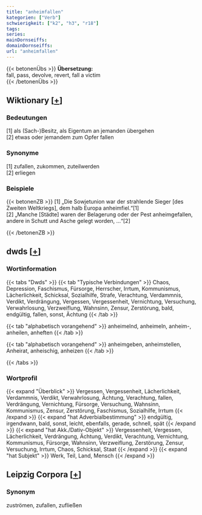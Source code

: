 ```yaml
---
title: "anheimfallen"
kategorien: ["Verb"]
schwierigkeit: ["k2", "h3", "r18"]
tags:
series:
mainDornseiffs:
domainDornseiffs:
url: "anheimfallen"
---
```


{{< betonenÜbs >}}
**Übersetzung:**  
fall, pass, devolve, revert, fall a victim  
{{< /betonenÜbs >}}

## Wiktionary [[+](https://de.wiktionary.org/wiki/anheimfallen)]

### Bedeutungen
[1] als (Sach-)Besitz, als Eigentum an jemanden übergehen  
[2] etwas oder jemandem zum Opfer fallen  

### Synonyme
[1] zufallen, zukommen, zuteilwerden  
[2] erliegen  

### Beispiele
{{< betonenZB >}}
[1] „Die Sowjetunion war der strahlende Sieger [des Zweiten Weltkriegs], dem halb Europa anheimfiel.“[1]  
[2] „Manche [Städte] waren der Belagerung oder der Pest anheimgefallen, andere in Schutt und Asche gelegt worden, …“[2]  

{{< /betonenZB >}}


## dwds [[+](https://www.dwds.de/wb/anheimfallen)]

### Wortinformation
{{< tabs "Dwds" >}}
{{< tab "Typische Verbindungen" >}}
Chaos, Depression, Faschismus, Fürsorge, Herrscher, Irrtum, Kommunismus, Lächerlichkeit, Schicksal, Sozialhilfe, Strafe, Verachtung, Verdammnis, Verdikt, Verdrängung, Vergessen, Vergessenheit, Vernichtung, Versuchung, Verwahrlosung, Verzweiflung, Wahnsinn, Zensur, Zerstörung, bald, endgültig, fallen, sonst, Ächtung
{{< /tab >}}

{{< tab "alphabetisch vorangehend" >}}
anheimelnd, anheimeln, anheim-, anheilen, anheften
{{< /tab >}}

{{< tab "alphabetisch vorangehend" >}}
anheimgeben, anheimstellen, Anheirat, anheischig, anheizen
{{< /tab >}}

{{< /tabs >}}

### Wortprofil
{{< expand "Überblick" >}} Vergessen, Vergessenheit, Lächerlichkeit, Verdammnis, Verdikt, Verwahrlosung, Ächtung, Verachtung, fallen, Verdrängung, Vernichtung, Fürsorge, Versuchung, Wahnsinn, Kommunismus, Zensur, Zerstörung, Faschismus, Sozialhilfe, Irrtum {{< /expand >}}
{{< expand "hat Adverbialbestimmung" >}} endgültig, irgendwann, bald, sonst, leicht, ebenfalls, gerade, schnell, spät {{< /expand >}}
{{< expand "hat Akk./Dativ-Objekt" >}} Vergessenheit, Vergessen, Lächerlichkeit, Verdrängung, Ächtung, Verdikt, Verachtung, Vernichtung, Kommunismus, Fürsorge, Wahnsinn, Verzweiflung, Zerstörung, Zensur, Versuchung, Irrtum, Chaos, Schicksal, Staat {{< /expand >}}
{{< expand "hat Subjekt" >}} Werk, Teil, Land, Mensch {{< /expand >}}

## Leipzig Corpora [[+](https://corpora.uni-leipzig.de/en/res?word=anheimfallen&corpusId=deu_newscrawl-public_2018)]


### Synonym
zuströmen, zufallen, zufließen

